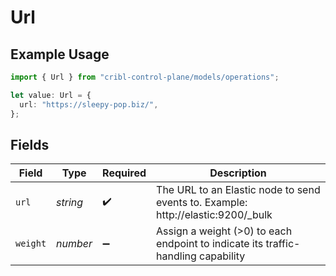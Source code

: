 # Url

## Example Usage

```typescript
import { Url } from "cribl-control-plane/models/operations";

let value: Url = {
  url: "https://sleepy-pop.biz/",
};
```

## Fields

| Field                                                                             | Type                                                                              | Required                                                                          | Description                                                                       |
| --------------------------------------------------------------------------------- | --------------------------------------------------------------------------------- | --------------------------------------------------------------------------------- | --------------------------------------------------------------------------------- |
| `url`                                                                             | *string*                                                                          | :heavy_check_mark:                                                                | The URL to an Elastic node to send events to. Example: http://elastic:9200/_bulk  |
| `weight`                                                                          | *number*                                                                          | :heavy_minus_sign:                                                                | Assign a weight (>0) to each endpoint to indicate its traffic-handling capability |